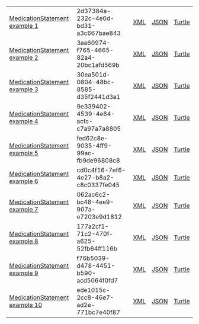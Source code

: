 <table class="list" width="100%">
       <tr>
                <td><a href="MedicationStatement-2d37384a-232c-4e0d-bd31-a3c667bae843.html">MedicationStatement example 1</a></td>
                <td>2d37384a-232c-4e0d-bd31-a3c667bae843</td>
                <td><a href="MedicationStatement-2d37384a-232c-4e0d-bd31-a3c667bae843.xml.html">XML</a></td>
                <td><a href="MedicationStatement-2d37384a-232c-4e0d-bd31-a3c667bae843.json.html">JSON</a></td>
                <td><a href="MedicationStatement-2d37384a-232c-4e0d-bd31-a3c667bae843.ttl.html">Turtle</a></td>
        </tr>
        <tr>
                <td><a href="MedicationStatement-3aa60974-f765-4665-82a4-20bc1afd569b.html">MedicationStatement example 2</a></td>
                <td>3aa60974-f765-4665-82a4-20bc1afd569b</td>
                <td><a href="MedicationStatement-3aa60974-f765-4665-82a4-20bc1afd569b.xml.html">XML</a></td>
                <td><a href="MedicationStatement-3aa60974-f765-4665-82a4-20bc1afd569b.json.html">JSON</a></td>
                <td><a href="MedicationStatement-3aa60974-f765-4665-82a4-20bc1afd569b.ttl.html">Turtle</a></td>
        </tr>
        <tr>
                <td><a href="MedicationStatement-30ea501d-0804-48bc-8585-d35f2441d3a1.html">MedicationStatement example 3</a></td>
                <td>30ea501d-0804-48bc-8585-d35f2441d3a1</td>
                <td><a href="MedicationStatement-30ea501d-0804-48bc-8585-d35f2441d3a1.xml.html">XML</a></td>
                <td><a href="MedicationStatement-30ea501d-0804-48bc-8585-d35f2441d3a1.json.html">JSON</a></td>
                <td><a href="MedicationStatement-30ea501d-0804-48bc-8585-d35f2441d3a1.ttl.html">Turtle</a></td>
        </tr>
         <tr>
                <td><a href="MedicationStatement-9e339402-4539-4e64-acfc-c7a97a7a8805.html">MedicationStatement example 4</a></td>
                <td>9e339402-4539-4e64-acfc-c7a97a7a8805</td>
                <td><a href="MedicationStatement-9e339402-4539-4e64-acfc-c7a97a7a8805.xml.html">XML</a></td>
                <td><a href="MedicationStatement-9e339402-4539-4e64-acfc-c7a97a7a8805.json.html">JSON</a></td>
                <td><a href="MedicationStatement-9e339402-4539-4e64-acfc-c7a97a7a8805.ttl.html">Turtle</a></td>
        </tr>
        <tr>
                <td><a href="MedicationStatement-fed62c8e-9035-4ff9-99ac-fb9de96808c8.html">MedicationStatement example 5</a></td>
                <td>fed62c8e-9035-4ff9-99ac-fb9de96808c8</td>
                <td><a href="MedicationStatement-fed62c8e-9035-4ff9-99ac-fb9de96808c8.xml.html">XML</a></td>
                <td><a href="MedicationStatement-fed62c8e-9035-4ff9-99ac-fb9de96808c8.json.html">JSON</a></td>
                <td><a href="MedicationStatement-fed62c8e-9035-4ff9-99ac-fb9de96808c8.ttl.html">Turtle</a></td>
        </tr>
         <tr>
                <td><a href="MedicationStatement-cd0c4f16-7ef6-4e27-b8a2-c8c0337fe045.html">MedicationStatement example 6</a></td>
                <td>cd0c4f16-7ef6-4e27-b8a2-c8c0337fe045</td>
                <td><a href="MedicationStatement-cd0c4f16-7ef6-4e27-b8a2-c8c0337fe045.xml.html">XML</a></td>
                <td><a href="MedicationStatement-cd0c4f16-7ef6-4e27-b8a2-c8c0337fe045.json.html">JSON</a></td>
                <td><a href="MedicationStatement-cd0c4f16-7ef6-4e27-b8a2-c8c0337fe045.ttl.html">Turtle</a></td>
        </tr>
        <tr>
                <td><a href="MedicationStatement-062ac6c2-bc48-4ee9-907a-e7203e9d1812.html">MedicationStatement example 7</a></td>
                <td>062ac6c2-bc48-4ee9-907a-e7203e9d1812</td>
                <td><a href="MedicationStatement-062ac6c2-bc48-4ee9-907a-e7203e9d1812.xml.html">XML</a></td>
                <td><a href="MedicationStatement-062ac6c2-bc48-4ee9-907a-e7203e9d1812.json.html">JSON</a></td>
                <td><a href="MedicationStatement-062ac6c2-bc48-4ee9-907a-e7203e9d1812.ttl.html">Turtle</a></td>
        </tr>
         <tr>
                <td><a href="MedicationStatement-177a2cf1-71c2-470f-a625-52fb64ff116b.html">MedicationStatement example 8</a></td>
                <td>177a2cf1-71c2-470f-a625-52fb64ff116b</td>
                <td><a href="MedicationStatement-177a2cf1-71c2-470f-a625-52fb64ff116b.xml.html">XML</a></td>
                <td><a href="MedicationStatement-177a2cf1-71c2-470f-a625-52fb64ff116b.json.html">JSON</a></td>
                <td><a href="MedicationStatement-177a2cf1-71c2-470f-a625-52fb64ff116b.ttl.html">Turtle</a></td>
        </tr>
         <tr>
                <td><a href="MedicationStatement-f76b5039-d478-4451-b590-acd5064f0fd7.html">MedicationStatement example 9</a></td>
                <td>f76b5039-d478-4451-b590-acd5064f0fd7</td>
                <td><a href="MedicationStatement-f76b5039-d478-4451-b590-acd5064f0fd7.xml.html">XML</a></td>
                <td><a href="MedicationStatement-f76b5039-d478-4451-b590-acd5064f0fd7.json.html">JSON</a></td>
                <td><a href="MedicationStatement-f76b5039-d478-4451-b590-acd5064f0fd7.ttl.html">Turtle</a></td>
        </tr>
         <tr>
                <td><a href="MedicationStatement-ede1015c-2cc8-46e7-ad2e-771bc7e40f87.html">MedicationStatement example 10</a></td>
                <td>ede1015c-2cc8-46e7-ad2e-771bc7e40f87</td>
                <td><a href="MedicationStatement-ede1015c-2cc8-46e7-ad2e-771bc7e40f87.xml.html">XML</a></td>
                <td><a href="MedicationStatement-ede1015c-2cc8-46e7-ad2e-771bc7e40f87.json.html">JSON</a></td>
                <td><a href="MedicationStatement-ede1015c-2cc8-46e7-ad2e-771bc7e40f87.ttl.html">Turtle</a></td>
        </tr>
</table>
